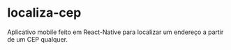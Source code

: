 # localiza-cep
Aplicativo mobile feito em React-Native para localizar um endereço a partir de um CEP qualquer.
